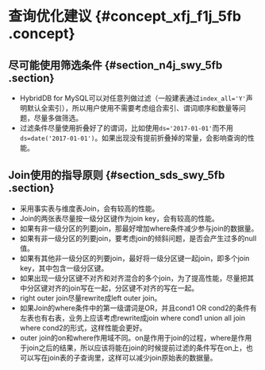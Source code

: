 # 查询优化建议 {#concept_xfj_f1j_5fb .concept}

## 尽可能使用筛选条件 {#section_n4j_swy_5fb .section}

-   HybridDB for MySQL可以对任意列做过滤（一般建表通过`index_all='Y'`声明默认全索引），所以用户使用不需要考虑组合索引、谓词顺序和数量等问题，尽量多做筛选。
-   过滤条件尽量使用折叠好了的谓词，比如使用`ds='2017-01-01'`而不用`ds=date('2017-01-01')`。如果出现没有提前折叠掉的常量，会影响查询的性能。

## Join使用的指导原则 {#section_sds_swy_5fb .section}

-   采用事实表与维度表Join，会有较高的性能。
-   Join的两张表尽量按一级分区键作为join key，会有较高的性能。
-   如果有非一级分区的列要join，那最好增加where条件减少参与join的数据量。
-   如果有非一级分区的列要join，要考虑join的倾斜问题，是否会产生过多的null值。
-   如果有其他非一级分区的列要join，最好将一级分区键一起join，即多个join key，其中包含一级分区键。
-   如果出现一级分区键不对齐和对齐混合的多个join，为了提高性能，尽量把其中分区键对齐的join写在一起，分区键不对齐的写在一起。
-   right outer join尽量rewrite成left outer join。
-   如果Join的where条件中的第一级谓词是OR，并且cond1 OR cond2的条件有左表也有右表，业务上应该考虑rewrite成join where cond1 union all join where cond2的形式，这样性能会更好。
-   outer join的on和where作用域不同。on是作用于join的过程，where是作用于join之后的结果，所以应该将能在join的时候提前过滤的条件写在on上，也可以写在join表的子查询里，这样可以减少join原始表的数据量。

